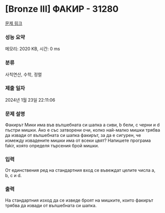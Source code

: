 # [Bronze III] ФАКИР - 31280 

[문제 링크](https://www.acmicpc.net/problem/31280) 

### 성능 요약

메모리: 2020 KB, 시간: 0 ms

### 분류

사칙연산, 수학, 정렬

### 제출 일자

2024년 1월 23일 22:11:06

### 문제 설명

<p>Факирът Мики има във вълшебната си шапка a сиви, b бели, c черни и d пъстри мишки. Ако е със затворени очи, колко най-малко мишки трябва да извади от вълшебната си шапка факирът, за да е сигурен, че измежду извадените мишки има от всеки цвят? Напишете програма fakir, която определя търсeния брой мишки.</p>

### 입력 

 <p>От единствения ред на стандартния вход се въвеждат целите числа a, b, c и d.</p>

### 출력 

 <p>На стандартния изход да се изведе броят на мишките, които факирът трябва да извади от вълшебната си шапка.</p>


